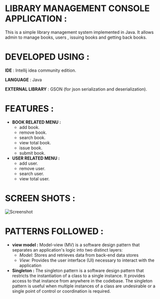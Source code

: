 
# LIBRARY MANAGEMENT CONSOLE APPLICATION :



This is a simple library management system implemented in Java. It allows admin to manage books, users , issuing books and getting back books.

# DEVELOPED USING :

**IDE** : Intellij idea community edition.

**LANGUAGE** : Java

**EXTERNAL LIBRARY** : GSON (for json serialization and deserialization).

# FEATURES :

- **BOOK RELATED MENU :**
  - add book.   
  - remove book.
  - search book.
  - view total book.
  - issue book.
  - submit book.
- **USER RELATED MENU :**
  - add user.
  - remove user.
  - search user.
  - view total user.

# SCREEN SHOTS :

![Screenshot](path/to/screenshot.png)


# PATTERNS FOLLOWED :

- **view model :** Model-view (MV) is a software design pattern that separates an application's logic into two distinct layers:
   - *Model:* Stores and retrieves data from back-end data stores
   - *View:* Provides the user interface (UI) necessary to interact with the application
- **Singleton :** The singleton pattern is a software design pattern that restricts the instantiation of a class to a single instance. It provides access to that instance from anywhere in the codebase. The singleton pattern is useful when multiple instances of a class are undesirable or a single point of control or coordination is required.
